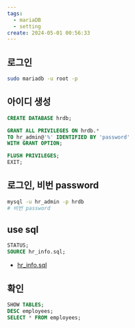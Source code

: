 ```yaml
---
tags:
  - mariaDB
  - setting
create: 2024-05-01 00:56:33
---
```


## 로그인
```sh
sudo mariadb -u root -p
```
## 아이디 생성
```sql
CREATE DATABASE hrdb;

GRANT ALL PRIVILEGES ON hrdb.*
TO hr_admin@'%' IDENTIFIED BY 'password'
WITH GRANT OPTION;

FLUSH PRIVILEGES;
EXIT;
```

## 로그인, 비번 password
```sh
mysql -u hr_admin -p hrdb
# 비번 password
```

## use sql
```sql
STATUS;
SOURCE hr_info.sql;
```
- [hr_info.sql](hr_info.sql)

## 확인
```sql
SHOW TABLES;
DESC employees;
SELECT * FROM employees;
```
